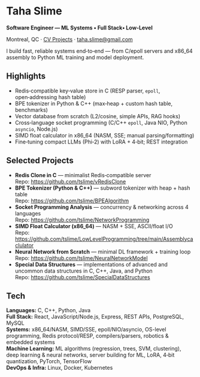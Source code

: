# Taha Slime

**Software Engineer — ML Systems • Full Stack• Low‑Level**

Montreal, QC · [CV Projects](#selected-projects) · taha.slime@gmail.com

I build fast, reliable systems end‑to‑end — from C/epoll servers and x86_64 assembly to Python ML training and model deployment.

## Highlights
- Redis‑compatible key‑value store in C (RESP parser, `epoll`, open‑addressing hash table)
- BPE tokenizer in Python & C++ (max‑heap + custom hash table, benchmarks)
- Vector database from scratch (L2/cosine, simple APIs, RAG hooks)
- Cross‑language socket programming (C/C++ `epoll`, Java NIO, Python `asyncio`, Node.js)
- SIMD float calculator in x86_64 (NASM, SSE; manual parsing/formatting)
- Fine‑tuning compact LLMs (Phi‑2) with LoRA + 4‑bit; REST integration

## Selected Projects
- **Redis Clone in C** — minimalist Redis‑compatible server  
  Repo: https://github.com/tslime/vRedisClone
- **BPE Tokenizer (Python & C++)** — subword tokenizer with heap + hash table  
  Repo: https://github.com/tslime/BPEAlgorithm
- **Socket Programming Analysis** — concurrency & networking across 4 languages  
  Repo: https://github.com/tslime/NetworkProgramming
- **SIMD Float Calculator (x86_64)** — NASM + SSE, ASCII/float I/O  
  Repo: https://github.com/tslime/LowLevelProgramming/tree/main/Assemblycaclulator
- **Neural Network from Scratch** — minimal DL framework + training loop  
  Repo: https://github.com/tslime/NeuralNetworkModel
- **Special Data Structures** — implementations of advanced and uncommon data structures in C, C++, Java, and Python  
  Repo: https://github.com/tslime/SpecialDataStructures

## Tech
**Languages:** C, C++, Python, Java  
**Full Stack:** React, JavaScript/Node.js, Express, REST APIs, PostgreSQL, MySQL  
**Systems:** x86_64/NASM, SIMD/SSE, epoll/NIO/asyncio, OS-level programming, Redis protocol/RESP, compilers/parsers, robotics & embedded systems  
**Machine Learning:** ML algorithms (regression, trees, SVM, clustering), deep learning & neural networks, server building for ML, LoRA, 4‑bit quantization, PyTorch, TensorFlow  
**DevOps & Infra:** Linux, Docker, Kubernetes

